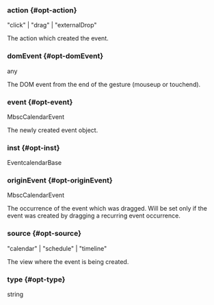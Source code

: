 ### action {#opt-action}

"click" &#124; "drag" &#124; "externalDrop"

The action which created the event.
### domEvent {#opt-domEvent}

any

The DOM event from the end of the gesture (mouseup or touchend).
### event {#opt-event}

MbscCalendarEvent

The newly created event object.
### inst {#opt-inst}

EventcalendarBase


### originEvent {#opt-originEvent}

MbscCalendarEvent

The occurrence of the event which was dragged. Will be set only if the event was
created by dragging a recurring event occurrence.
### source {#opt-source}

"calendar" &#124; "schedule" &#124; "timeline"

The view where the event is being created.
### type {#opt-type}

string

